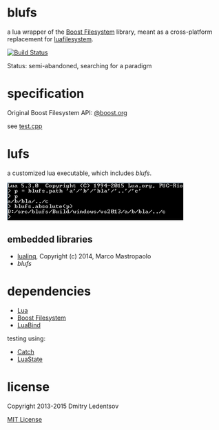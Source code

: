blufs
=====

a lua wrapper of the [Boost Filesystem](http://www.boost.org/doc/libs/1_57_0/libs/filesystem/doc/reference.html) library, meant as a cross-platform replacement for [luafilesystem](http://keplerproject.github.io/luafilesystem/).

[![Build Status](https://travis-ci.org/d-led/blufs.png?branch=master)](https://travis-ci.org/d-led/blufs)

Status: semi-abandoned, searching for a paradigm

specification
=============

Original Boost Filesystem API: [@boost.org](http://www.boost.org/doc/libs/1_57_0/libs/filesystem/doc/reference.html)

see [test.cpp](./test.cpp)

lufs
====

a customized lua executable, which includes *blufs*.

![lufs](doc/img/lufs.png)

embedded libraries
------------------

- [lualinq](https://github.com/xanathar/lualinq.git), Copyright (c) 2014, Marco Mastropaolo
- *blufs*
 

dependencies
============

- [Lua](http://www.lua.org/)
- [Boost Filesystem](http://www.boost.org/doc/libs/1_47_0/libs/filesystem/v3/doc/reference.html)
- [LuaBind](http://www.rasterbar.com/products/luabind/docs.html)

testing using:
- [Catch](https://github.com/philsquared/Catch)
- [LuaState](https://github.com/AdUki/LuaState)

license
=======

Copyright 2013-2015 Dmitry Ledentsov

[MIT License](http://opensource.org/licenses/MIT)
